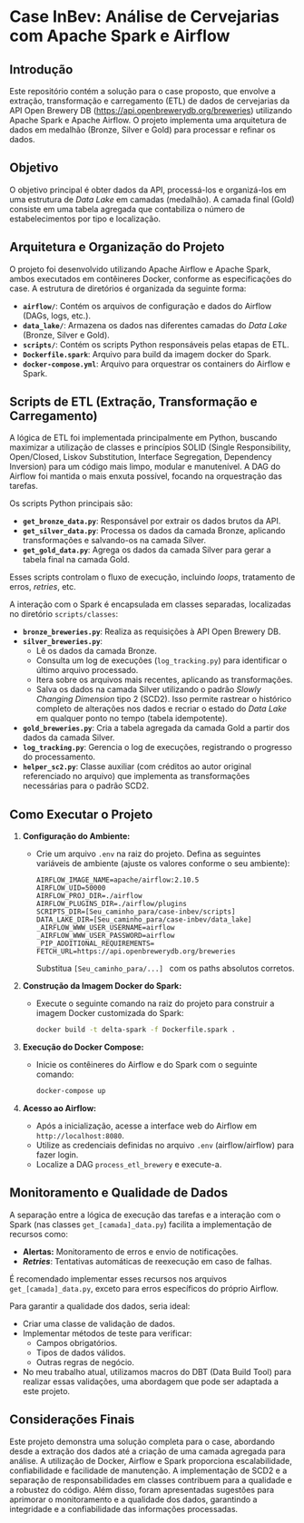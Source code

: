 # Case InBev: Análise de Cervejarias com Apache Spark e Airflow

## Introdução

Este repositório contém a solução para o case proposto, que envolve a extração, transformação e carregamento (ETL) de dados de cervejarias da API Open Brewery DB (<https://api.openbrewerydb.org/breweries>) utilizando Apache Spark e Apache Airflow. O projeto implementa uma arquitetura de dados em medalhão (Bronze, Silver e Gold) para processar e refinar os dados.

## Objetivo

O objetivo principal é obter dados da API, processá-los e organizá-los em uma estrutura de *Data Lake* em camadas (medalhão). A camada final (Gold) consiste em uma tabela agregada que contabiliza o número de estabelecimentos por tipo e localização.

## Arquitetura e Organização do Projeto

O projeto foi desenvolvido utilizando Apache Airflow e Apache Spark, ambos executados em contêineres Docker, conforme as especificações do case. A estrutura de diretórios é organizada da seguinte forma:

*   **`airflow/`**: Contém os arquivos de configuração e dados do Airflow (DAGs, logs, etc.).
*   **`data_lake/`**:  Armazena os dados nas diferentes camadas do *Data Lake* (Bronze, Silver e Gold).
*   **`scripts/`**:  Contém os scripts Python responsáveis pelas etapas de ETL.
*  **`Dockerfile.spark`**: Arquivo para build da imagem docker do Spark.
*  **`docker-compose.yml`**: Arquivo para orquestrar os containers do Airflow e Spark.

## Scripts de ETL (Extração, Transformação e Carregamento)

A lógica de ETL foi implementada principalmente em Python, buscando maximizar a utilização de classes e princípios SOLID (Single Responsibility, Open/Closed, Liskov Substitution, Interface Segregation, Dependency Inversion) para um código mais limpo, modular e manutenível.  A DAG do Airflow foi mantida o mais enxuta possível, focando na orquestração das tarefas.

Os scripts Python principais são:

*   **`get_bronze_data.py`**: Responsável por extrair os dados brutos da API.
*   **`get_silver_data.py`**: Processa os dados da camada Bronze, aplicando transformações e salvando-os na camada Silver.
*   **`get_gold_data.py`**: Agrega os dados da camada Silver para gerar a tabela final na camada Gold.

Esses scripts controlam o fluxo de execução, incluindo *loops*, tratamento de erros, *retries*, etc.

A interação com o Spark é encapsulada em classes separadas, localizadas no diretório `scripts/classes`:

*   **`bronze_breweries.py`**:  Realiza as requisições à API Open Brewery DB.
*   **`silver_breweries.py`**:
    *   Lê os dados da camada Bronze.
    *   Consulta um log de execuções (`log_tracking.py`) para identificar o último arquivo processado.
    *   Itera sobre os arquivos mais recentes, aplicando as transformações.
    *   Salva os dados na camada Silver utilizando o padrão *Slowly Changing Dimension* tipo 2 (SCD2). Isso permite rastrear o histórico completo de alterações nos dados e recriar o estado do *Data Lake* em qualquer ponto no tempo (tabela idempotente).
*   **`gold_breweries.py`**:  Cria a tabela agregada da camada Gold a partir dos dados da camada Silver.
*   **`log_tracking.py`**:  Gerencia o log de execuções, registrando o progresso do processamento.
*   **`helper_sc2.py`**:  Classe auxiliar (com créditos ao autor original referenciado no arquivo) que implementa as transformações necessárias para o padrão SCD2.

## Como Executar o Projeto

1.  **Configuração do Ambiente:**

    *   Crie um arquivo `.env` na raiz do projeto. Defina as seguintes variáveis de ambiente (ajuste os valores conforme o seu ambiente):

        ```
        AIRFLOW_IMAGE_NAME=apache/airflow:2.10.5
        AIRFLOW_UID=50000
        AIRFLOW_PROJ_DIR=./airflow
        AIRFLOW_PLUGINS_DIR=./airflow/plugins
        SCRIPTS_DIR=[Seu_caminho_para/case-inbev/scripts]
        DATA_LAKE_DIR=[Seu_caminho_para/case-inbev/data_lake]
        _AIRFLOW_WWW_USER_USERNAME=airflow
        _AIRFLOW_WWW_USER_PASSWORD=airflow
        _PIP_ADDITIONAL_REQUIREMENTS=
        FETCH_URL=https://api.openbrewerydb.org/breweries
        ```
        Substitua `[Seu_caminho_para/...] ` com os paths absolutos corretos.

2.  **Construção da Imagem Docker do Spark:**

    *   Execute o seguinte comando na raiz do projeto para construir a imagem Docker customizada do Spark:

        ```bash
        docker build -t delta-spark -f Dockerfile.spark .
        ```

3.  **Execução do Docker Compose:**

    *   Inicie os contêineres do Airflow e do Spark com o seguinte comando:

        ```bash
        docker-compose up
        ```

4.  **Acesso ao Airflow:**

    *   Após a inicialização, acesse a interface web do Airflow em `http://localhost:8080`.
    *   Utilize as credenciais definidas no arquivo `.env` (airflow/airflow) para fazer login.
    *   Localize a DAG `process_etl_brewery` e execute-a.

## Monitoramento e Qualidade de Dados

A separação entre a lógica de execução das tarefas e a interação com o Spark (nas classes `get_[camada]_data.py`) facilita a implementação de recursos como:

*   **Alertas:** Monitoramento de erros e envio de notificações.
*   ***Retries***: Tentativas automáticas de reexecução em caso de falhas.

É recomendado implementar esses recursos nos arquivos `get_[camada]_data.py`, exceto para erros específicos do próprio Airflow.

Para garantir a qualidade dos dados, seria ideal:

*   Criar uma classe de validação de dados.
*   Implementar métodos de teste para verificar:
    *   Campos obrigatórios.
    *   Tipos de dados válidos.
    *   Outras regras de negócio.
* No meu trabalho atual, utilizamos macros do DBT (Data Build Tool) para realizar essas validações, uma abordagem que pode ser adaptada a este projeto.

## Considerações Finais

Este projeto demonstra uma solução completa para o case, abordando desde a extração dos dados até a criação de uma camada agregada para análise.  A utilização de Docker, Airflow e Spark proporciona escalabilidade, confiabilidade e facilidade de manutenção.  A implementação de SCD2 e a separação de responsabilidades em classes contribuem para a qualidade e a robustez do código.  Além disso, foram apresentadas sugestões para aprimorar o monitoramento e a qualidade dos dados, garantindo a integridade e a confiabilidade das informações processadas.